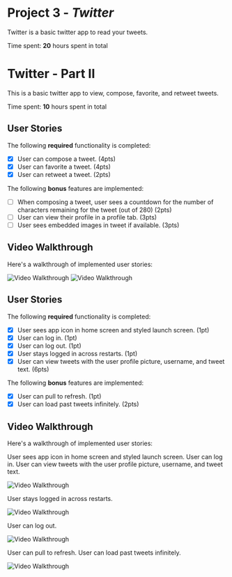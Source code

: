 # Project 3 - *Twitter*

Twitter is a basic twitter app to read your tweets.

Time spent: **20** hours spent in total
# Twitter - Part II

This is a basic twitter app to view, compose, favorite, and retweet tweets.

Time spent: **10** hours spent in total

## User Stories

The following **required** functionality is completed:

- [x] User can compose a tweet. (4pts)
- [x] User can favorite a tweet. (4pts)
- [x] User can retweet a tweet. (2pts)

The following **bonus** features are implemented:

- [ ] When composing a tweet, user sees a countdown for the number of characters remaining for the tweet (out of 280) (2pts)
- [ ] User can view their profile in a profile tab. (3pts)
- [ ] User sees embedded images in tweet if available. (3pts)

## Video Walkthrough

Here's a walkthrough of implemented user stories:

<img src='http://g.recordit.co/BE3jy6JDiq.gif' title='Video Walkthrough' width='' alt='Video Walkthrough' />
<img src='http://g.recordit.co/c95s9L9wZU.gif' title='Video Walkthrough' width='' alt='Video Walkthrough' />

## User Stories

The following **required** functionality is completed:

- [x] User sees app icon in home screen and styled launch screen. (1pt)
- [x] User can log in. (1pt)
- [x] User can log out. (1pt)
- [x] User stays logged in across restarts. (1pt)
- [x] User can view tweets with the user profile picture, username, and tweet text. (6pts)

The following **bonus** features are implemented:

- [x] User can pull to refresh. (1pt)
- [x] User can load past tweets infinitely. (2pts)

## Video Walkthrough

Here's a walkthrough of implemented user stories:

User sees app icon in home screen and styled launch screen.
User can log in.
User can view tweets with the user profile picture, username, and tweet text.

<img src='http://g.recordit.co/LsOSzvAE5v.gif' title='Video Walkthrough' width='' alt='Video Walkthrough' />

User stays logged in across restarts.

<img src='http://g.recordit.co/u20rkxqhxL.gif' title='Video Walkthrough' width='' alt='Video Walkthrough' />

User can log out.

<img src='http://g.recordit.co/ikFCNVMoIL.gif' title='Video Walkthrough' width='' alt='Video Walkthrough' />

User can pull to refresh.
User can load past tweets infinitely.

<img src='http://g.recordit.co/apCOtQbZ14.gif' title='Video Walkthrough' width='' alt='Video Walkthrough' />


